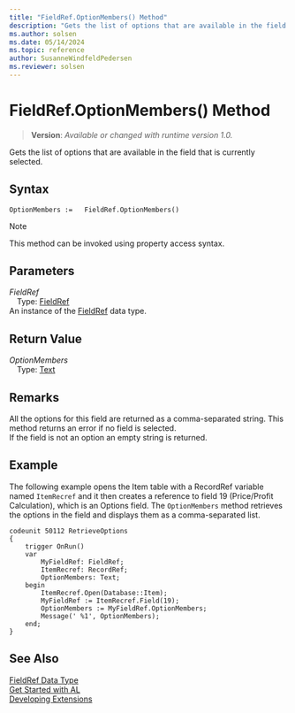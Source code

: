 ```yaml
---
title: "FieldRef.OptionMembers() Method"
description: "Gets the list of options that are available in the field that is currently selected."
ms.author: solsen
ms.date: 05/14/2024
ms.topic: reference
author: SusanneWindfeldPedersen
ms.reviewer: solsen
---
```

[//]: # (START>DO_NOT_EDIT)
[//]: # (IMPORTANT:Do not edit any of the content between here and the END>DO_NOT_EDIT.)
[//]: # (Any modifications should be made in the .xml files in the ModernDev repo.)
# FieldRef.OptionMembers() Method
> **Version**: _Available or changed with runtime version 1.0._

Gets the list of options that are available in the field that is currently selected.


## Syntax
```AL
OptionMembers :=   FieldRef.OptionMembers()
```
> [!NOTE]
> This method can be invoked using property access syntax.
## Parameters
*FieldRef*  
&emsp;Type: [FieldRef](fieldref-data-type.md)  
An instance of the [FieldRef](fieldref-data-type.md) data type.  

## Return Value
*OptionMembers*  
&emsp;Type: [Text](../text/text-data-type.md)  



[//]: # (IMPORTANT: END>DO_NOT_EDIT)

## Remarks

All the options for this field are returned as a comma-separated string. This method returns an error if no field is selected.  
If the field is not an option an empty string is returned.
  
## Example

The following example opens the Item table with a RecordRef variable named `ItemRecref` and it then creates a reference to field 19 \(Price/Profit Calculation\), which is an Options field. The `OptionMembers` method retrieves the options in the field and displays them as a comma-separated list.

```al
codeunit 50112 RetrieveOptions
{
    trigger OnRun()
    var
        MyFieldRef: FieldRef;
        ItemRecref: RecordRef;
        OptionMembers: Text;
    begin
        ItemRecref.Open(Database::Item);
        MyFieldRef := ItemRecref.Field(19);
        OptionMembers := MyFieldRef.OptionMembers;
        Message(' %1', OptionMembers);
    end;
}
```

## See Also
[FieldRef Data Type](fieldref-data-type.md)  
[Get Started with AL](../../devenv-get-started.md)  
[Developing Extensions](../../devenv-dev-overview.md)